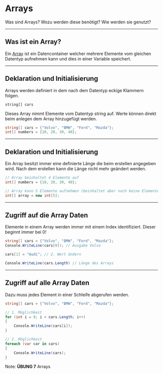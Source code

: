 # Arrays

Was sind Arrays? Wozu werden diese benötigt? Wie werden sie genutzt?

---

<!-- .slide: class="left" -->
## Was ist ein Array?

Ein [Array](https://docs.microsoft.com/de-de/dotnet/csharp/programming-guide/arrays/) ist ein Datencontainer welcher mehrere Elemente vom gleichen Datentyp aufnehmen kann und dies in einer Variable speichert.

---

<!-- .slide: class="left" -->
## Deklaration und Initialisierung

Arrays werden definiert in dem nach dem Datentyp eckige Klammern folgen.

`string[] cars`

Dieses Array nimmt Elemente vom Datentyp string auf.
Werte können direkt beim anlegen dem Array hinzugefügt werden.

```csharp []
string[] cars = {"Volvo", "BMW", "Ford", "Mazda"};
int[] numbers = {10, 20, 30, 40};
```

---

<!-- .slide: class="left" -->
## Deklaration und Initialisierung

Ein Array besitzt immer eine definierte Länge die beim erstellen angegeben wird. Nach dem erstellen kann die Länge nicht mehr geändert werden.

```csharp []
// Array beinhaltet 4 Elemente auf
int[] numbers = {10, 20, 30, 40}; 

// Array kann 5 Elemente aufnehmen (beinhaltet aber noch keine Elemente)
int[] array = new int[5]; 
```

---

<!-- .slide: class="left" -->
## Zugriff auf die Array Daten

Elemente in einem Array werden immer mit einem Index identifiziert. Dieser beginnt immer bei 0!

```csharp []
string[] cars = {"Volvo", "BMW", "Ford", "Mazda"};
Console.WriteLine(cars[0]); // Ausgabe Volvo

cars[1] = "Audi"; // 2. Wert ändern

Console.WriteLine(cars.Length) // Länge des Arrays
```

---

<!-- .slide: class="left" -->
## Zugriff auf alle Array Daten

Dazu muss jedes Element in einer Schleife abgerufen werden.

```csharp []
string[] cars = {"Volvo", "BMW", "Ford", "Mazda"};

// 1. Möglichkeit 
for (int i = 0; i < cars.Length; i++)
{
    Console.WriteLine(cars[i]);
}

// 2. Möglichkeit 
foreach (var car in cars) 
{
    Console.WriteLine(cars);
}
```

Note: **ÜBUNG 7** Arrays